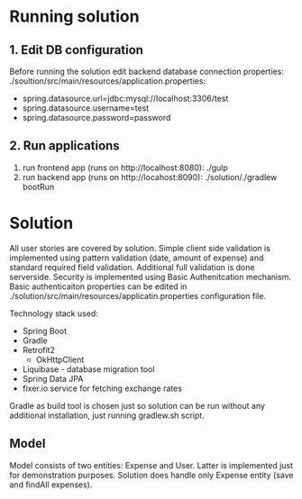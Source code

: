 # Running solution
## 1. Edit DB configuration
Before running the solution edit backend database connection properties:
./soultion/src/main/resources/application.properties:
-   spring.datasource.url=jdbc:mysql://localhost:3306/test
-   spring.datasource.username=test
-   spring.datasource.password=password

## 2. Run applications
1. run frontend app (runs on http://localhost:8080):
./gulp
2. run backend app (runs on http://locahost:8090):
./solution/./gradlew bootRun

# Solution
All user stories are covered by solution. Simple client side validation is implemented using pattern validation (date, amount of expense) and standard required field validation. Additional full validation is done serverside.
Security is implemented using Basic Authenitcation mechanism. Basic authenticaiton properties can be edited in ./solution/src/main/resources/applicatin.properties configuration file.

Technology stack used:
- Spring Boot
- Gradle
- Retrofit2
    - OkHttpClient
- Liquibase - database migration tool
- Spring Data JPA
- fixer.io service for fetching exchange rates

Gradle as build tool is chosen just so solution can be run without any additional installation, just running gradlew.sh script.

## Model
Model consists of two entities: Expense and User. Latter is implemented just for demonstration purposes. Solution does handle only Expense entity (save and findAll expenses).
